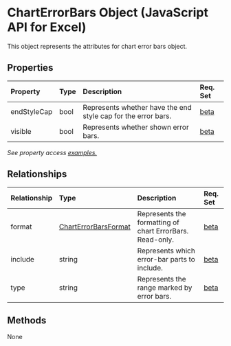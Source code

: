 # ChartErrorBars Object (JavaScript API for Excel)

This object represents the attributes for chart error bars object.

## Properties

| Property	   | Type	|Description| Req. Set|
|:---------------|:--------|:----------|:----|
|endStyleCap|bool|Represents whether have the end style cap for the error bars.|[beta](../requirement-sets/excel-api-requirement-sets.md)|
|visible|bool|Represents whether shown error bars.|[beta](../requirement-sets/excel-api-requirement-sets.md)|

_See property access [examples.](#property-access-examples)_

## Relationships
| Relationship | Type	|Description| Req. Set|
|:---------------|:--------|:----------|:----|
|format|[ChartErrorBarsFormat](charterrorbarsformat.md)|Represents the formatting of chart ErrorBars. Read-only.|[beta](../requirement-sets/excel-api-requirement-sets.md)|
|include|string|Represents which error-bar parts to include.|[beta](../requirement-sets/excel-api-requirement-sets.md)|
|type|string|Represents the range marked by error bars.|[beta](../requirement-sets/excel-api-requirement-sets.md)|

## Methods
None

